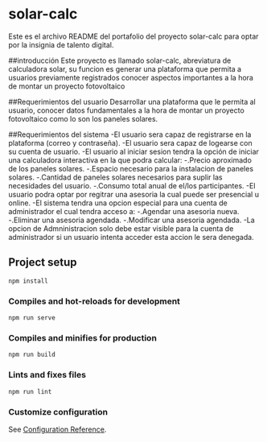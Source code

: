 # solar-calc
Este es el archivo README del portafolio del proyecto solar-calc para optar por la insignia de talento digital.

##introducción
Este proyecto es llamado solar-calc, abreviatura de calculadora solar, su funcion es generar una plataforma
que permita a usuarios previamente registrados conocer aspectos importantes a la hora de montar un proyecto
fotovoltaico

##Requerimientos del usuario
Desarrollar una plataforma que le permita al usuario, conocer datos fundamentales a la hora de montar un proyecto
fotovoltaico como lo son los paneles solares.

##Requerimientos del sistema
-El usuario sera capaz de registrarse en la plataforma (correo y contraseña).
-El usuario sera capaz de logearse con su cuenta de usuario.
-El usuario al iniciar sesion tendra la opción de iniciar una calculadora interactiva en la que podra calcular:
    -.Precio aproximado de los paneles solares.
    -.Espacio necesario para la instalacion de paneles solares.
    -.Cantidad de paneles solares necesarios para suplir las necesidades del usuario.
    -.Consumo total anual de el/los participantes.
-El usuario podra optar por regitrar una asesoria la cual puede ser presencial u online.
-El sistema tendra una opcion especial para una cuenta de administrador el cual tendra acceso a:
    -.Agendar una asesoria nueva.
    -.Eliminar una asesoria agendada.
    -.Modificar una asesoria agendada.
-La opcion de Admninistracion solo debe estar visible para la cuenta de administrador si un usuario intenta acceder
 esta accion le sera denegada.

## Project setup
```
npm install
```

### Compiles and hot-reloads for development
```
npm run serve
```

### Compiles and minifies for production
```
npm run build
```

### Lints and fixes files
```
npm run lint
```

### Customize configuration
See [Configuration Reference](https://cli.vuejs.org/config/).
